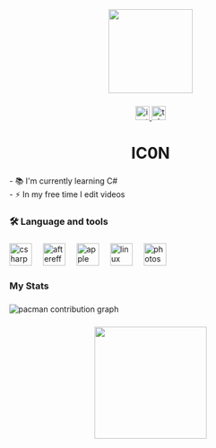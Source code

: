 <div align="center">
  <img height="150" src="https://media1.giphy.com/media/v1.Y2lkPTc5MGI3NjExMHc4MnBocW13bHNhY3JqaXk0M283bHI0NjJud3FtYnR3OGwxYm5iaCZlcD12MV9pbnRlcm5hbF9naWZfYnlfaWQmY3Q9cw/DnDI792c6uPz7KgnQN/giphy.gif"  />
</div>

###

<div align="center">
  <a href="https://www.instagram.com/who43hz/" target="_blank">
    <img src="https://img.shields.io/static/v1?message=Instagram&logo=instagram&label=&color=d2d2d2&logoColor=white&labelColor=&style=for-the-badge" height="25" alt="instagram logo"  />
  </a>
  <a href="https://t.me/rarevfx" target="_blank">
    <img src="https://img.shields.io/static/v1?message=Telegram&logo=telegram&label=&color=d2d2d2&logoColor=white&labelColor=&style=for-the-badge" height="25" alt="telegram logo"  />
  </a>
</div>

###

<h1 align="center">IC0N</h1>

###

<h3 align="left"></h3>

###

<p align="left">- 📚 I'm currently learning C#<br>- ⚡ In my free time I edit videos</p>

###

<h3 align="left">🛠 Language and tools</h3>

###

<div align="left">
  <img src="https://cdn.jsdelivr.net/gh/devicons/devicon/icons/csharp/csharp-original.svg" height="40" alt="csharp logo"  />
  <img width="12" />
  <img src="https://cdn.jsdelivr.net/gh/devicons/devicon/icons/aftereffects/aftereffects-original.svg" height="40" alt="aftereffects logo"  />
  <img width="12" />
  <img src="https://cdn.jsdelivr.net/gh/devicons/devicon/icons/apple/apple-original.svg" height="40" alt="apple logo"  />
  <img width="12" />
  <img src="https://cdn.jsdelivr.net/gh/devicons/devicon/icons/linux/linux-original.svg" height="40" alt="linux logo"  />
  <img width="12" />
  <img src="https://cdn.jsdelivr.net/gh/devicons/devicon/icons/photoshop/photoshop-plain.svg" height="40" alt="photoshop logo"  />
</div>

###

<h3 align="left">My Stats</h3>

###

<picture>
  <source media="(prefers-color-scheme: dark)" srcset="https://raw.githubusercontent.com/lcon/lcon/output/pacman-contribution-graph-dark.svg">
  <source media="(prefers-color-scheme: light)" srcset="https://raw.githubusercontent.com/lcon/lcon/output/pacman-contribution-graph.svg">
  <img alt="pacman contribution graph" src="https://raw.githubusercontent.com/lcon/lcon/output/pacman-contribution-graph.svg">
</picture>

###

<div align="center">
  <img height="200" src="https://media0.giphy.com/media/v1.Y2lkPTc5MGI3NjExNjF6MTl0M2E2ODVyZHV3NnE2bWduMXgycTYzYjQ2cnViaXh1bTJuaiZlcD12MV9pbnRlcm5hbF9naWZfYnlfaWQmY3Q9cw/pvgexiCOJpk7PnAOZt/giphy.gif"  />
</div>

###
